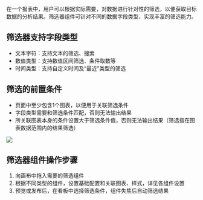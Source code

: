 在一个报表中，用户可以根据实际需要，对数据进行针对性的筛选，以便获取目标数据的分析结果。筛选器组件可针对不同的数据字段类型，实现丰富的筛选能力。



## 筛选器支持字段类型

- 文本字符：支持文本的筛选、搜索
- 数值类型：支持数值区间筛选、条件取数等
- 时间类型：支持自定义时间及“最近”类型的筛选


## 筛选的前置条件

- 页面中至少包含1个图表，以便用于关联筛选条件
- 字段类型需要和筛选条件匹配，否则无法输出结果
- 所关联图表本身的条件设置大于筛选条件值，否则无法输出结果（筛选指在图表数据范围内的结果筛选）

![](https://qcloudimg.tencent-cloud.cn/raw/56c56d5625f90f2c275ff86ecb87b069.png)


## 筛选器组件操作步骤

1. 向画布中拖入需要的筛选组件
2. 根据不同类型的组件，设置基础配置和关联图表、样式，详见各组件设置
3. 预览或发布后，在看板中选择筛选条件，组件失焦后自动筛选结果
